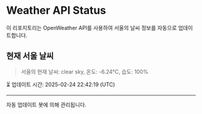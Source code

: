 
# Weather API Status

이 리포지토리는 OpenWeather API를 사용하여 서울의 날씨 정보를 자동으로 업데이트합니다.

## 현재 서울 날씨
> 서울의 현재 날씨: clear sky, 온도: -6.24°C, 습도: 100%

⏳ 업데이트 시간: 2025-02-24 22:42:19 (UTC)

---
자동 업데이트 봇에 의해 관리됩니다.

